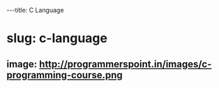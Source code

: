 ---title: C Language
# slug: c-language
image: http://programmerspoint.in/images/c-programming-course.png
---